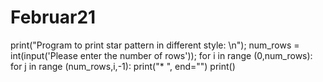 # Februar21
print("Program to print star pattern in different style: \n");
num_rows = int(input('Please enter the number of rows'));
for i in range (0,num_rows):
for j in range (num_rows,i,-1):
print("* ", end="")
print()
